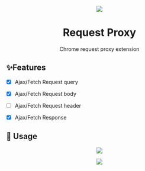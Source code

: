 <p align="center">
  <img src="https://raw.githubusercontent.com/hubingkang/request-proxy/main/resources/icon.png">
</p>
<h1 align="center">Request Proxy</h1>

<div align="center">
Chrome request proxy extension
</div>


## ✨Features

- [X] Ajax/Fetch Request query
- [X] Ajax/Fetch Request body
- [ ] Ajax/Fetch Request header
- [X] Ajax/Fetch Response


## 🔨 Usage

<p align="center">
<img src="https://raw.githubusercontent.com/hubingkang/request-proxy/main/resources/how_to_use_1.png">
</p>

<p align="center">
<img src="https://raw.githubusercontent.com/hubingkang/request-proxy/main/resources/how_to_use_2.png">
</p>